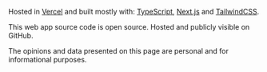 Hosted in [Vercel](https://vercel.com) and built mostly with: [TypeScript](https://www.typescriptlang.org), [Next.js](https://nextjs.org) and [TailwindCSS](https://tailwindcss.com).

This web app source code is open source. Hosted and publicly visible on GitHub.

The opinions and data presented on this page are personal and for informational purposes.
